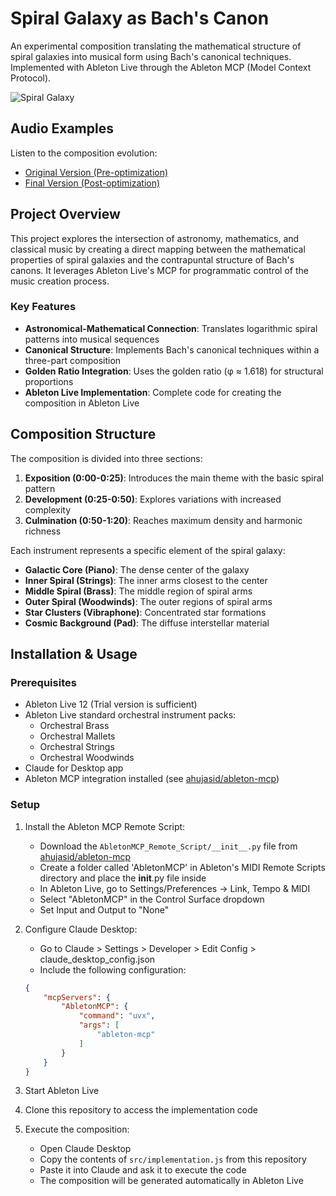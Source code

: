 # Spiral Galaxy as Bach's Canon

An experimental composition translating the mathematical structure of spiral galaxies into musical form using Bach's canonical techniques. Implemented with Ableton Live through the Ableton MCP (Model Context Protocol).

![Spiral Galaxy](assets/spiral-galaxy-banner.jpg)

## Audio Examples

Listen to the composition evolution:
- [Original Version (Pre-optimization)](https://soundcloud.com/evgeny-kalachihin/mcp_bach_milkywayspiral_experi/s-MiV1jP0UQVO?si=a370782985714a71a3f2333bfe744b3b&utm_source=clipboard&utm_medium=text&utm_campaign=social_sharing)
- [Final Version (Post-optimization)](https://soundcloud.com/evgeny-kalachihin/mcp_bach_milkywayspiral_expe-1/s-xKfL2xo4PWW?si=55b638758fa0467da9cc60ae467fe05c&utm_source=clipboard&utm_medium=text&utm_campaign=social_sharing)

## Project Overview

This project explores the intersection of astronomy, mathematics, and classical music by creating a direct mapping between the mathematical properties of spiral galaxies and the contrapuntal structure of Bach's canons. It leverages Ableton Live's MCP for programmatic control of the music creation process.

### Key Features

- **Astronomical-Mathematical Connection**: Translates logarithmic spiral patterns into musical sequences
- **Canonical Structure**: Implements Bach's canonical techniques within a three-part composition
- **Golden Ratio Integration**: Uses the golden ratio (φ ≈ 1.618) for structural proportions
- **Ableton Live Implementation**: Complete code for creating the composition in Ableton Live

## Composition Structure

The composition is divided into three sections:

1. **Exposition (0:00-0:25)**: Introduces the main theme with the basic spiral pattern
2. **Development (0:25-0:50)**: Explores variations with increased complexity
3. **Culmination (0:50-1:20)**: Reaches maximum density and harmonic richness

Each instrument represents a specific element of the spiral galaxy:

- **Galactic Core (Piano)**: The dense center of the galaxy
- **Inner Spiral (Strings)**: The inner arms closest to the center
- **Middle Spiral (Brass)**: The middle region of spiral arms
- **Outer Spiral (Woodwinds)**: The outer regions of spiral arms
- **Star Clusters (Vibraphone)**: Concentrated star formations
- **Cosmic Background (Pad)**: The diffuse interstellar material

## Installation & Usage

### Prerequisites

- Ableton Live 12 (Trial version is sufficient)
- Ableton Live standard orchestral instrument packs:
  - Orchestral Brass
  - Orchestral Mallets
  - Orchestral Strings
  - Orchestral Woodwinds
- Claude for Desktop app
- Ableton MCP integration installed (see [ahujasid/ableton-mcp](https://github.com/ahujasid/ableton-mcp))

### Setup

1. Install the Ableton MCP Remote Script:
   - Download the `AbletonMCP_Remote_Script/__init__.py` file from [ahujasid/ableton-mcp](https://github.com/ahujasid/ableton-mcp)
   - Create a folder called 'AbletonMCP' in Ableton's MIDI Remote Scripts directory and place the __init__.py file inside
   - In Ableton Live, go to Settings/Preferences → Link, Tempo & MIDI
   - Select "AbletonMCP" in the Control Surface dropdown
   - Set Input and Output to "None"

2. Configure Claude Desktop:
   - Go to Claude > Settings > Developer > Edit Config > claude_desktop_config.json
   - Include the following configuration:
   ```json
   {
       "mcpServers": {
           "AbletonMCP": {
               "command": "uvx",
               "args": [
                   "ableton-mcp"
               ]
           }
       }
   }
   ```

3. Start Ableton Live

4. Clone this repository to access the implementation code

5. Execute the composition:
   - Open Claude Desktop
   - Copy the contents of `src/implementation.js` from this repository
   - Paste it into Claude and ask it to execute the code
   - The composition will be generated automatically in Ableton Live
